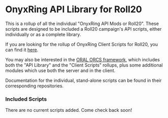 # OnyxRing API Library for Roll20
This is a rollup of all the individual "OnyxRing API Mods or Roll20".  These scripts are designed to be included a Roll20 campaign's API scripts, either individually or as a complete library.

If you are looking for the rollup of OnyxRing Client Scripts for Roll20, you can find it [here](https://github.com/onyxring/ORCS-for-Roll20).

You may also be interested in the [ORAL ORCS framework](https://github.com/onyxring/Roll20OralOrcs), which includes both the "API Library" and the "Client Scripts" rollups, plus some additional modules which use both the server and in the client. 

Documentation for the individual, stand-alone scripts can be found in their corresponding repositories.

### Included Scripts

There are no current scripts added.  Come check back soon!
